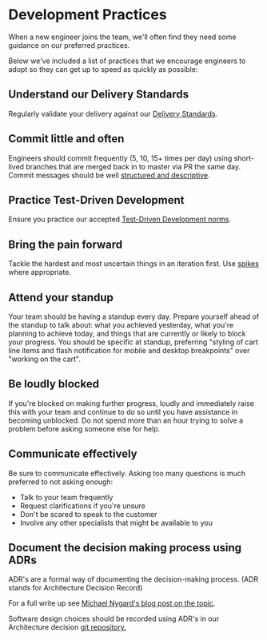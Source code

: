 # Development Practices

When a new engineer joins the team, we'll often find they need some guidance on our preferred practices.

Below we've included a list of practices that we encourage engineers to adopt so they can get up to speed as quickly as possible:

## Understand our Delivery Standards

Regularly validate your delivery against our [Delivery Standards](delivery_standards.md).

## Commit little and often

Engineers should commit frequently (5, 10, 15+ times per day) using short-lived branches that are merged back in to master via PR the same day. Commit messages should be well [structured and descriptive](https://github.com/erlang/otp/wiki/writing-good-commit-messages).

## Practice Test-Driven Development

Ensure you practice our accepted [Test-Driven Development norms](tdd.md).

## Bring the pain forward

Tackle the hardest and most uncertain things in an iteration first. Use [spikes](https://en.wikipedia.org/wiki/Spike_(software_development)) where appropriate.

## Attend your standup

Your team should be having a standup every day. Prepare yourself ahead of the standup to talk about: what you achieved yesterday, what you're planning to achieve today, and things that are currently or likely to block your progress. You should be specific at standup, preferring "styling of cart line items and flash notification for mobile and desktop breakpoints" over "working on the cart".

## Be loudly blocked

If you're blocked on making further progress, loudly and immediately raise this with your team and continue to do so until you have assistance in becoming unblocked. Do not spend more than an hour trying to solve a problem before asking someone else for help.

## Communicate effectively

Be sure to communicate effectively. Asking too many questions is much preferred to not asking enough:

 - Talk to your team frequently
 - Request clarifications if you're unsure
 - Don't be scared to speak to the customer
 - Involve any other specialists that might be available to you

## Document the decision making process using ADRs

ADR's are a formal way of documenting the decision-making process. (ADR stands for Architecture Decision Record)

For a full write up see [Michael Nygard's blog post on the topic](https://web.archive.org/web/20190430063238/http://thinkrelevance.com/blog/2011/11/15/documenting-architecture-decisions).

Software design choices should be recorded using ADR's in our Architecture decision [git repository.](https://github.com/madetech/architecture-decision-log) 
